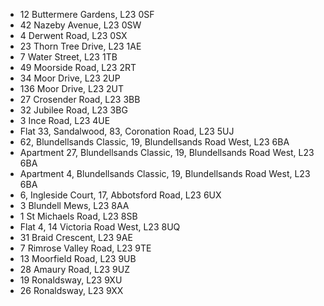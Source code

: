 * 12 Buttermere Gardens, L23 0SF
* 42 Nazeby Avenue, L23 0SW
* 4 Derwent Road, L23 0SX
* 23 Thorn Tree Drive, L23 1AE
* 7 Water Street, L23 1TB
* 49 Moorside Road, L23 2RT
* 34 Moor Drive, L23 2UP
* 136 Moor Drive, L23 2UT
* 27 Crosender Road, L23 3BB
* 32 Jubilee Road, L23 3BG
* 3 Ince Road, L23 4UE
* Flat 33, Sandalwood, 83, Coronation Road, L23 5UJ
* 62, Blundellsands Classic, 19, Blundellsands Road West, L23 6BA
* Apartment 27, Blundellsands Classic, 19, Blundellsands Road West, L23 6BA
* Apartment 4, Blundellsands Classic, 19, Blundellsands Road West, L23 6BA
* 6, Ingleside Court, 17, Abbotsford Road, L23 6UX
* 3 Blundell Mews, L23 8AA
* 1 St Michaels Road, L23 8SB
* Flat 4, 14 Victoria Road West, L23 8UQ
* 31 Braid Crescent, L23 9AE
* 7 Rimrose Valley Road, L23 9TE
* 13 Moorfield Road, L23 9UB
* 28 Amaury Road, L23 9UZ
* 19 Ronaldsway, L23 9XU
* 26 Ronaldsway, L23 9XX
